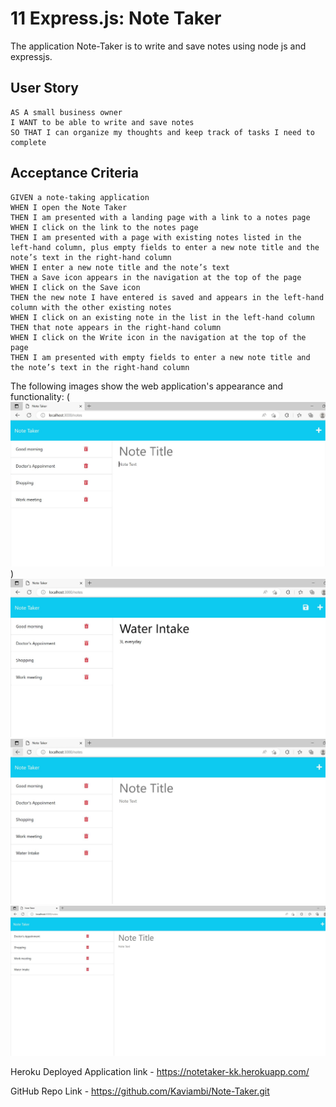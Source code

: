 # 11 Express.js: Note Taker

The application Note-Taker is to write and save notes using node js and expressjs. 

## User Story

```
AS A small business owner
I WANT to be able to write and save notes
SO THAT I can organize my thoughts and keep track of tasks I need to complete
```
## Acceptance Criteria

```
GIVEN a note-taking application
WHEN I open the Note Taker
THEN I am presented with a landing page with a link to a notes page
WHEN I click on the link to the notes page
THEN I am presented with a page with existing notes listed in the left-hand column, plus empty fields to enter a new note title and the note’s text in the right-hand column
WHEN I enter a new note title and the note’s text
THEN a Save icon appears in the navigation at the top of the page
WHEN I click on the Save icon
THEN the new note I have entered is saved and appears in the left-hand column with the other existing notes
WHEN I click on an existing note in the list in the left-hand column
THEN that note appears in the right-hand column
WHEN I click on the Write icon in the navigation at the top of the page
THEN I am presented with empty fields to enter a new note title and the note’s text in the right-hand column
```

The following images show the web application's appearance and functionality:
(![New note adding to the list](images/Capture1.JPG))
![Trying to add new note](images/Capture2.JPG)
![New note is saved to the list](images/Capture3.JPG)
![Deleting the first note from the list](images/Capture4.JPG)

Heroku Deployed Application link - https://notetaker-kk.herokuapp.com/

GitHub Repo Link - https://github.com/Kaviambi/Note-Taker.git
